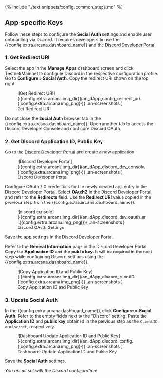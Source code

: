 {% include "./text-snippets/config_common_steps.md" %}

## App-specific Keys

Follow these steps to configure the **Social Auth** settings and enable user onboarding via Discord. It requires developers to use the {{config.extra.arcana.dashboard_name}} and the [Discord Developer Portal](https://discord.com/developers/applications).

### 1. Get Redirect URI  

Select the app in the **Manage Apps** dashboard screen and click Testnet/Mainnet to configure Discord in the respective configuration profile. Go to **Configure > Social Auth**. Copy the redirect URI shown on the top right.

<figure markdown="span">
  ![Get Redirect URI]({{config.extra.arcana.img_dir}}/an_dApp_config_redirect_uri.{{config.extra.arcana.img_png}}){ .an-screenshots }
  <figcaption>Get Redirect URI</figcaption>
</figure>

Do not close the **Social Auth** browser tab in the {{config.extra.arcana.dashboard_name}}. Open another tab to access the Discord Developer Console and configure Discord OAuth.

### 2. Get Discord Application ID, Public Key

Go to the [Discord Developer Portal](https://discord.com/developers/applications) and create a new application.

<figure markdown="span">
  ![Discord Developer Portal]({{config.extra.arcana.img_dir}}/an_dApp_discord_dev_console.{{config.extra.arcana.img_png}}){ .an-screenshots }
  <figcaption>Discord Developer Portal</figcaption>
</figure>

Configure OAuth 2.0 credentials for the newly created app entry in the Discord Developer Portal. Select **OAuth2** in the Discord Developer Portal and refer to the **Redirects** field. Use the **Redirect URI** value copied in the previous step from the  {{config.extra.arcana.dashboard_name}}.

<figure markdown="span">
  ![discord console]({{config.extra.arcana.img_dir}}/an_dApp_discord_dev_oauth_uri.{{config.extra.arcana.img_png}}){ .an-screenshots }
  <figcaption>Discord OAuth Settings</figcaption>
</figure>

Save the app settings in the Discord Developer Portal. 

Refer to the **General Information** page in the Discord Developer Portal. Copy the **Application ID** and the **public key**. It will be required in the next step while configuring Discord settings using the  {{config.extra.arcana.dashboard_name}}. 

<figure markdown="span">
  ![Copy Application ID and Public Key]({{config.extra.arcana.img_dir}}/an_dApp_discord_clientID.{{config.extra.arcana.img_png}}){ .an-screenshots }
  <figcaption>Copy Application ID and Public Key</figcaption>
</figure>

### 3. Update Social Auth

In the {{config.extra.arcana.dashboard_name}}, click **Configure > Social Auth**. Refer to the empty fields next to the "Discord" setting. Paste the **Application ID** and **public key** obtained in the previous step as the `ClientID` and `secret`, respectively. 

<figure markdown="span">
  ![Dashboard Update Application ID and Public Key]({{config.extra.arcana.img_dir}}/an_dApp_discord_config.{{config.extra.arcana.img_png}}){ .an-screenshots }
  <figcaption>Dashboard: Update Application ID and Public Key</figcaption>
</figure>

Save the **Social Auth** settings. 

*You are all set with the Discord configuration!*